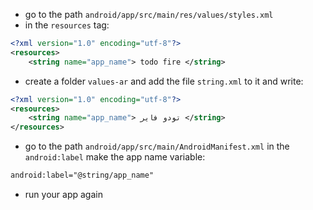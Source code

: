 - go to the path `android/app/src/main/res/values/styles.xml`
- in the `resources` tag: 
```xml
<?xml version="1.0" encoding="utf-8"?>
<resources>
    <string name="app_name"> todo fire </string>
```
- create a folder `values-ar` and add the file `string.xml` to it and write:
```xml
<?xml version="1.0" encoding="utf-8"?>
<resources>
    <string name="app_name"> تودو فاير </string>
</resources>
```
- go to the path `android/app/src/main/AndroidManifest.xml` in the `android:label` make the app name variable:
```xml
android:label="@string/app_name"
```
- run your app again